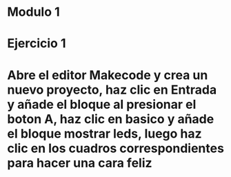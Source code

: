 # Modulo 1
# Ejercicio 1
# Abre el editor Makecode y crea un nuevo proyecto, haz clic en Entrada y añade el bloque al presionar el boton A, haz clic en basico y añade el bloque mostrar leds, luego haz clic en los cuadros correspondientes para hacer una cara feliz 

